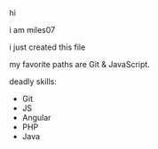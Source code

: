 hi

i am miles07

i just created this file

my favorite paths are Git & JavaScript.

deadly skills: 

* Git 
* JS
* Angular
* PHP
* Java

